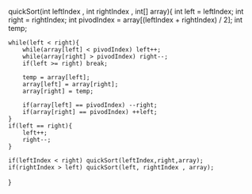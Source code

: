 quickSort(int leftIndex , int rightIndex , int[] array){
	int left = leftIndex;
	int right = rightIndex;
	int pivodIndex = array[(leftIndex + rightIndex) / 2];
	int temp;

	while(left < right){
		while(array[left] < pivodIndex) left++;
		while(array[right] > pivodIndex) right--;
		if(left >= right) break;

		temp = array[left];
		array[left] = array[right];
		array[right] = temp;

		if(array[left] == pivodIndex) --right;
		if(array[right] == pivodIndex) ++left;
	}
	if(left == right){
		left++;
		right--;
	}

	if(leftIndex < right) quickSort(leftIndex,right,array);
	if(rightIndex > left) quickSort(left, rightIndex , array);
}
